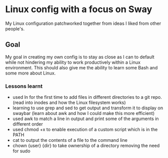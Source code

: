 # Linux config with a focus on Sway
My Linux configuration patchworked together from ideas I liked from other people's.

## Goal
My goal in creating my own config is to stay as close as I can to default while not hindering my ability to work productively within a Linux environment. This should also give me the ability to learn some Bash and some more about Linux.

### Lessons learnt
* used ln for the first time to add files in different directories to a git repo. (read into inodes and how the Linux filesystem works)
* learning to use grep and sed to get output and transform it to display on swaybar (learn about awk and how I could make this more efficient)
* used awk to match a line in output and print some of the arguments in different order
* used chmod +x to enable execution of a custom script which is in the PATH
* cat to output the contents of a file to the command line
* chown {user} {dir} to take ownership of a directory removing the need for sudo
